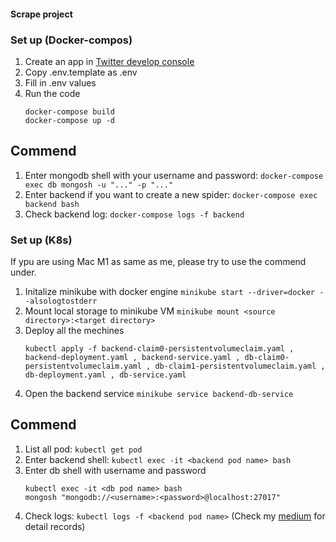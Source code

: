 #### Scrape project ####
### Set up (Docker-compos) ###
1. Create an app in [Twitter develop console](https://developer.twitter.com/en)
2. Copy .env.template as .env
3. Fill in .env values
4. Run the code 
    ```
    docker-compose build
    docker-compose up -d
    ```

## Commend ##
1. Enter mongodb shell with your username and password: `docker-compose exec db mongosh -u "..." -p "..." `
2. Enter backend if you want to create a new spider: `docker-compose exec backend bash`
3. Check backend log: `docker-compose logs -f backend`

### Set up (K8s) ###
If ypu are using Mac M1 as same as me, please try to use the commend under.
1. Initalize minikube with docker engine
    `minikube start --driver=docker --alsologtostderr`
2. Mount local storage to minikube VM
    `minikube mount <source directory>:<target directory>`
3. Deploy all the mechines
    ```
    kubectl apply -f backend-claim0-persistentvolumeclaim.yaml , backend-deployment.yaml , backend-service.yaml , db-claim0-persistentvolumeclaim.yaml , db-claim1-persistentvolumeclaim.yaml , db-deployment.yaml , db-service.yaml
    ```
4. Open the backend service
    `minikube service backend-db-service`

## Commend ##
1. List all pod: `kubectl get pod`
2. Enter backend shell: `kubectl exec -it <backend pod name> bash`
3. Enter db shell with username and password
    ```
    kubectl exec -it <db pod name> bash
    mongosh "mongodb://<username>:<password>@localhost:27017"
    ```
4. Check logs: `kubectl logs -f <backend pod name>`
(Check my [medium](https://medium.com/@v0220225/backend-flask-mongodb-scrapy-5fccbdefb0ae) for detail records)
